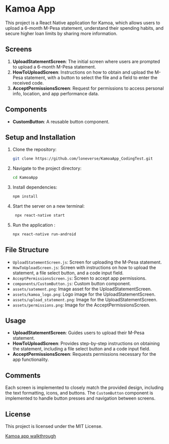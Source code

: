 # Kamoa App

This project is a React Native application for Kamoa, which allows users to upload a 6-month M-Pesa statement, understand their spending habits, and secure higher loan limits by sharing more information.

## Screens

1. **UploadStatementScreen**: The initial screen where users are prompted to upload a 6-month M-Pesa statement.
2. **HowToUploadScreen**: Instructions on how to obtain and upload the M-Pesa statement, with a button to select the file and a field to enter the received code.
3. **AcceptPermissionsScreen**: Request for permissions to access personal info, location, and app performance data.

## Components

- **CustomButton**: A reusable button component.

## Setup and Installation

1. Clone the repository:
    ```bash
    git clone https://github.com/loneverse/KamoaApp_CodingTest.git
    ```

2. Navigate to the project directory:
    ```bash
    cd KamoaApp
    ```

3. Install dependencies:
    ```bash
    npm install
    ```
4. Start the server on a new terminal:
    ```bash
     npx react-native start
    ```
5. Run the application :
    ```bash
    npx react-native run-android 
    ```

## File Structure

- `UploadStatementScreen.js`: Screen for uploading the M-Pesa statement.
- `HowToUploadScreen.js`: Screen with instructions on how to upload the statement, a file select button, and a code input field.
- `AcceptPermissionsScreen.js`: Screen to accept app permissions.
- `components/CustomButton.js`: Custom button component.
- `assets/satement.png`: Image asset for the UploadStatementScreen.
- `assets/kamoa_logo.png`: Logo image for the UploadStatementScreen.
- `assets/upload_statement.png`: Image for the UploadStatementScreen.
- `assets/permissions.png`: Image for the AcceptPermissionsScreen.

## Usage

- **UploadStatementScreen**: Guides users to upload their M-Pesa statement.
- **HowToUploadScreen**: Provides step-by-step instructions on obtaining the statement, including a file select button and a code input field.
- **AcceptPermissionsScreen**: Requests permissions necessary for the app functionality.

## Comments

Each screen is implemented to closely match the provided design, including the text formatting, icons, and buttons. The `CustomButton` component is implemented to handle button presses and navigation between screens.

## License

This project is licensed under the MIT License.

[Kamoa app walkthrough](https://github.com/loneverse/KamoaApp_CodingTest/assets/47101888/28e7a215-569c-453e-ba0e-94a294ebb16b)
